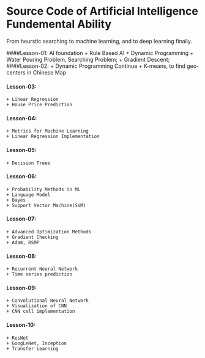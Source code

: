 # Source Code of Artificial Intelligence Fundemental Ability

From heurstic searching to machine learning, and to deep learning finally. 

####Lesson-01: AI foundation
	+ Rule Based AI
	+ Dynamic Programming 
	+ Water Pouring Problem, Searching Problem; 
	+ Gradient Descent; 
####Lesson-02: 
	+ Dynamic Programming Continue
	+ K-means, to find geo-centers in Chinese Map
#### Lesson-03: 
	+ Linear Regression
	+ House Price Prediction
#### Lesson-04: 
	+ Metrics for Machine Learning
	+ Linear Regression Implementation
#### Lesson-05: 
	+ Decision Trees
#### Lesson-06: 
	+ Probability Methods in ML
	+ Language Model 
	+ Bayes 
	+ Support Vector Machine(SVM)
#### Lesson-07: 
	+ Advanced Optimization Methods
	+ Gradient Checking
	+ Adam, RSMP
#### Lesson-08: 
	+ Recurrent Neural Network
	+ Time series prediction
#### Lesson-09: 
	+ Convolutional Neural Network 
	+ Visualization of CNN
	+ CNN cell implementation 
#### Lesson-10: 
	+ ResNet
	+ GoogLeNet, Inception
	+ Transfer Learning

